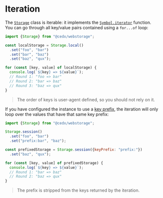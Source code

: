 # Iteration
The [`Storage`](usage/api.md) class is iterable: it implements the [`Symbol.iterator`](https://developer.mozilla.org/docs/Web/JavaScript/Reference/Iteration_protocols) function.
You can go through all key/value pairs contained using a `for...of` loop:

```javascript
import {Storage} from "@cedx/webstorage";

const localStorage = Storage.local()
  .set("foo", "bar")
  .set("bar", "baz")
  .set("baz", "qux");

for (const [key, value] of localStorage) {
  console.log(`${key} => ${value}`);
  // Round 1: "foo => bar"
  // Round 2: "bar => baz"
  // Round 3: "baz => qux"
}
```

> The order of keys is user-agent defined, so you should not rely on it.

If you have configured the instance to use a [key prefix](usage/key_prefix.md), the iteration will only loop over the values that have that same key prefix:

```javascript
import {Storage} from "@cedx/webstorage";

Storage.session()
  .set("foo", "bar")
  .set("prefix:bar", "baz");

const prefixedStorage = Storage.session({keyPrefix: "prefix:"})
  .set("baz", "qux");

for (const [key, value] of prefixedStorage) {
  console.log(`${key} => ${value}`);
  // Round 1: "bar => baz"
  // Round 2: "baz => qux"
}
```

> The prefix is stripped from the keys returned by the iteration.
